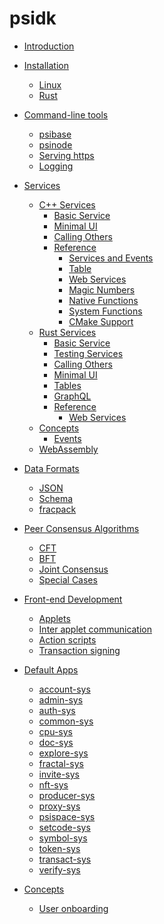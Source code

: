 # psidk

- [Introduction](README.md)
- [Installation](installation/README.md)
  - [Linux](installation/linux.md)
  - [Rust](installation/rust.md)
- [Command-line tools](cli/README.md)
  - [psibase](cli/psibase.md)
  - [psinode](cli/psinode.md)
  - [Serving https](cli/https.md)
  - [Logging](cli/logging.md)
- [Services](services/README.md)
  - [C++ Services](services/cpp-service/README.md)
    - [Basic Service](services/cpp-service/basic/README.md)
    - [Minimal UI](services/cpp-service/minimal-ui/README.md)
    - [Calling Others](services/cpp-service/calling/README.md)
    - [Reference](services/cpp-service/reference.md)
      - [Services and Events](services/cpp-service/reference/services-events.md)
      - [Table](services/cpp-service/reference/table.md)
      - [Web Services](services/cpp-service/reference/web-services.md)
      - [Magic Numbers](services/cpp-service/reference/magic-numbers.md)
      - [Native Functions](services/cpp-service/reference/native-functions.md)
      - [System Functions](services/cpp-service/reference/system.md)
      - [CMake Support](services/cpp-service/reference/cmake.md)
  - [Rust Services](services/rust-service/README.md)
    - [Basic Service](services/rust-service/basic.md)
    - [Testing Services](services/rust-service/testing.md)
    - [Calling Others](services/rust-service/calling.md)
    - [Minimal UI](services/rust-service/minimal-ui.md)
    - [Tables](services/rust-service/tables.md)
    - [GraphQL](services/rust-service/graphql.md)
    - [Reference](services/rust-service/reference/README.md)
      - [Web Services](services/rust-service/reference/web-services.md)
  - [Concepts](services/concepts/README.md)
    - [Events](services/concepts/events.md)
  - [WebAssembly](services/webassembly.md)

- [Data Formats](format/README.md)
  - [JSON](format/json.md)
  - [Schema](format/schema.md)
  - [fracpack](format/fracpack.md)
- [Peer Consensus Algorithms](peer-consensus/README.md)
  - [CFT](peer-consensus/cft.md)
  - [BFT](peer-consensus/bft.md)
  - [Joint Consensus](peer-consensus/joint-consensus.md)
  - [Special Cases](peer-consensus/special-cases.md)
- [Front-end Development](front-end/README.md)
  - [Applets](front-end/applets.md)
  - [Inter applet communication](front-end/inter-applet-communication.md)
  - [Action scripts](front-end/action-scripts.md)
  - [Transaction signing](front-end/transaction-signing.md)
- [Default Apps](default-apps/README.md)
  - [account-sys](default-apps/account-sys.md)
  - [admin-sys](default-apps/admin-sys.md)
  - [auth-sys]()
  - [common-sys](default-apps/common-sys.md)
  - [cpu-sys]()
  - [doc-sys](default-apps/doc-sys.md)
  - [explore-sys]()
  - [fractal-sys]()
  - [invite-sys](default-apps/invite-sys.md)
  - [nft-sys]()
  - [producer-sys]()
  - [proxy-sys](default-apps/proxy-sys.md)
  - [psispace-sys](default-apps/psispace-sys.md)
  - [setcode-sys]()
  - [symbol-sys]()
  - [token-sys]()
  - [transact-sys](default-apps/transact-sys.md)
  - [verify-sys]()
  
  
- [Concepts](concepts/README.md)
  - [User onboarding](concepts/user-onboarding.md)
